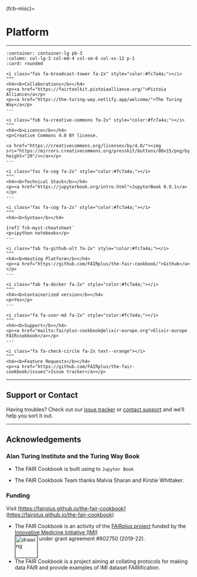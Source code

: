 (fcb-misc)=
# Platform

---


````{panels}
:container: container-lg pb-3
:column: col-lg-3 col-md-4 col-sm-6 col-xs-12 p-1
:card: rounded

<i class="fas fa-broadcast-tower fa-2x" style="color:#fc7a4a;"></i>
^^^
<h4><b>Collaborations</b></h4>
<p><a href="https://fairtoolkit.pistoiaalliance.org/">Pistoia Alliance</a</p>
<p><a href="https://the-turing-way.netlify.app/welcome/">The Turing Way</a</p>
---

<i class="fab fa-creative-commons fa-2x" style="color:#fc7a4a;"></i>
^^^
<h4><b>Licence</b></h4>
<p>Creative Commons 4.0 BY license.

<a href="https://creativecommons.org/licenses/by/4.0/"><img src="https://mirrors.creativecommons.org/presskit/buttons/80x15/png/by.png" height="20"/></a></p>
---

<i class="fas fa-cog fa-2x" style="color:#fc7a4a;"></i>
^^^
<h4><b>Technical Stack</b></h4>
<p><a href="https://jupyterbook.org/intro.html">JupyterBook 0.9.1</a></p>
---

<i class="fas fa-cog fa-2x" style="color:#fc7a4a;"></i>
^^^
<h4><b>Syntax</b></h4>

{ref}`fcb-myst-cheatsheet`
<p>ipython notebooks</p>
---

<i class="fab fa-github-alt fa-2x" style="color:#fc7a4a;"></i>
^^^
<h4><b>Hosting Platform</b></h4>
<p><a href="https://github.com/FAIRplus/the-fair-cookbook/">Github</a></p>
---

<i class="fab fa-docker fa-2x" style="color:#fc7a4a;"></i>
^^^
<h4><b>Containerized version</b></h4>
<p>Yes</p>
---

<i class="fa fa-user-md fa-2x" style="color:#fc7a4a;"></i>
^^^
<h4><b>Support</b></h4>
<p><a href="mailto:fairplus-cookbook@elixir-europe.org">Elixir-europe FAIRcookbook</a></p>
---

<i class="fa fa-check-circle fa-2x text--orange"></i>
^^^
<h4><b>Feature Requests</b></h4>
<p><a href="https://github.com/FAIRplus/the-fair-cookbook/issues">Issue tracker</a></p>
````


---


## Support or Contact

Having troubles? Check out our [issue tracker](https://github.com/FAIRplus/the-fair-cookbook/issues) or [contact support](mailto:fairplus-cookbook@elixir-europe.org) and we’ll help you sort it out.

___

## Acknowledgements

### Alan Turing Institute and the Turing Way Book 

- The FAIR Cookbook is built using to `Jupyter Book`

- The FAIR Cookbook Team thanks Malvia Sharan and Kirstie Whittaker.


### Funding


Visit [https://fairplus.github.io/the-fair-cookbook](https://fairplus.github.io/the-fair-cookbook) 

* The FAIR Cookbook is an activity of the [FAIRplus project](https://fairplus-project.eu/) funded by the [Innovative Medicine Initiative (IMI)](http://www.imi.europa.eu)  
 <img src="/cookbook-dev/assets/images//logo/imi-logo-fairplus-v1.png" alt="drawing" style="width:60px;" border="1px solid black" align="top" />  under grant agreement #802750 (2019-22).
* The FAIR Cookbook is a project aiming at collating protocols for making data FAIR and provide examples of IMI dataset FAIRification.




